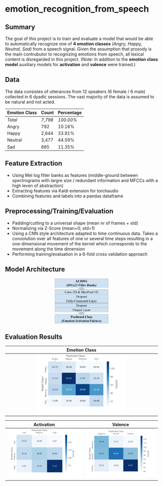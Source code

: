 # emotion_recognition_from_speech

## Summary
The goal of this project is to train and evaluate a model that would be able to automatically recognize one of **4 emotion classes** _(Angry, Happy, Neutral, Sad)_ from a speech signal. Given the assumption that prosody is the main contrubutor to recognizing emotions from speech, all lexical content is disregarded in this project.
(Note: In addition to the **emotion class model** auxiliary models for **activation** and **valence** were trained.)

## Data
The data consistes of utterances from 12 speakers (6 female / 6 male) collected in 6 dyadic sessions. The vast majority of the data is assumed to be natural and not acted.

Emotion Class | Count | Percentage
------------ | ------------- | -------------
_Total_ | _7,798_ | _100.00%_
Angry | 792 | 10.16%
Happy | 2,644 | 33.91%
Neutral | 3,477 | 44.59%
Sad | 885 | 11.35%

## Feature Extraction
* Using Mel log filter banks as features (middle-ground between spectrograms with largre size / redundant information and MFCCs with a high leven of abstraction)
* Extracting features via Kaldi extension for torchaudio
* Combining features and labels into a pandas dataframe

## Preprocessing/Training/Evaluation
* Padding/cutting to a universal shape (mean nr of frames + std)
* Normalizing via Z-Score (mean=0; std=1)
* Using a CNN style architecture adapted to time continuous data. Takes a convolution over all features of one or several time steps resulting in a one-dimensional movement of the kernel which corresponds to the movement along the time dimension
* Performing training/evaluation in a 6-fold cross validation approach

## Model Architecture
<p align="center">
  <img src="images/audio_nn_architecture.jpg" width="35%" />
</p>

## Evaluation Results
|Emotion Class|
|:-------------------------:|
|<img src="images/audio_confusion_matrix_label.jpg" width="60%">|

Activation             |  Valence
:-------------------------:|:-------------------------:
<img src="images/audio_confusion_matrix_activation.jpg" width="100%">  |  <img src="images/audio_confusion_matrix_valence.jpg" width="100%">

